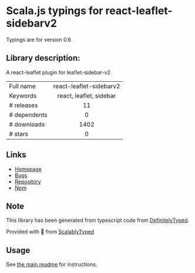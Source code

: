 
# Scala.js typings for react-leaflet-sidebarv2

Typings are for version 0.6

## Library description:
A react-leaflet plugin for leaflet-sidebar-v2

|                    |                 |
| ------------------ | :-------------: |
| Full name          | react-leaflet-sidebarv2 |
| Keywords           | react, leaflet, sidebar |
| # releases         | 11 |
| # dependents       | 0 |
| # downloads        | 1402 |
| # stars            | 0 |

## Links
- [Homepage](https://github.com/condense/react-leaflet-sidebarv2#readme)
- [Bugs](https://github.com/condense/react-leaflet-sidebarv2/issues)
- [Repository](https://github.com/condense/react-leaflet-sidebarv2)
- [Npm](https://www.npmjs.com/package/react-leaflet-sidebarv2)
    


## Note
This library has been generated from typescript code from [DefinitelyTyped](https://definitelytyped.org).

Provided with :purple_heart: from [ScalablyTyped](https://github.com/oyvindberg/ScalablyTyped)

## Usage
See [the main readme](../../readme.md) for instructions.



